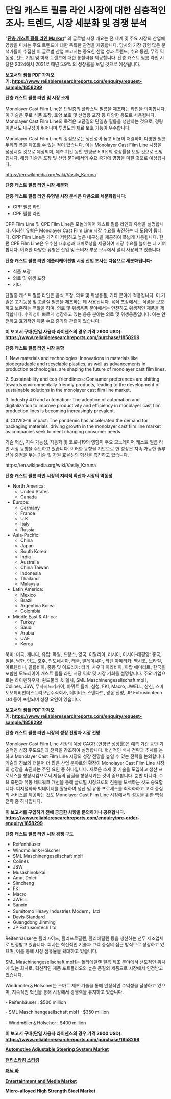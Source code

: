<p><h1>단일 캐스트 필름 라인 시장에 대한 심층적인 조사: 트렌드, 시장 세분화 및 경쟁 분석</h1></p><p>"<strong><a href="https://www.reliableresearchreports.com/monolayer-cast-film-line-r1858299">단층 캐스트 필름 라인 Market</a></strong>" 의 글로벌 시장 개요는 전 세계 및 주요 시장의 산업에 영향을 미치는 주요 트렌드에 대한 독특한 관점을 제공합니다. 당사의 가장 경험 많은 분석가들이 수집한 이 글로벌 산업 보고서는 중요한 산업 성과 트렌드, 수요 동인, 무역 역동성, 선도 기업 및 미래 트렌드에 대한 통찰력을 제공합니다. 단층 캐스트 필름 라인 시장은 2024에서 2031로 매년 5.9% 의 성장률을 보일 것으로 예상됩니다.</p>
<p><strong>보고서의 샘플 PDF 가져오기:&nbsp;<a href="https://www.reliableresearchreports.com/enquiry/request-sample/1858299">https://www.reliableresearchreports.com/enquiry/request-sample/1858299</a></strong></p>
<p><strong>단층 캐스트 필름 라인 및 시장 소개</strong></p>
<p><p>Monolayer Cast Film Line은 단일층의 플라스틱 필름을 제조하는 라인을 의미합니다. 이 기술은 주로 식품 포장, 토양 보호 및 산업용 포장 등 다양한 용도로 사용됩니다. Monolayer Cast Film Line의 목적은 고품질의 단일층 필름을 생산하는 것으로, 경량이면서도 내구성이 뛰어나며 투명도와 재료 보호 기능이 우수합니다.</p><p>Monolayer Cast Film Line의 장점으로는 생산성이 높고 비용이 저렴하며 다양한 필름 두께와 폭을 제조할 수 있는 점이 있습니다. 이는 Monolayer Cast Film Line 시장을 성장시킬 것으로 예상되며, 예측 기간 동안 연평균 5.9%의 성장률을 보일 것으로 전망됩니다. 해당 기술은 포장 및 산업 분야에서의 수요 증가에 영향을 미칠 것으로 예상됩니다.</p></p>
<p><a href="https://en.wikipedia.org/wiki/Vasily_Karuna">https://en.wikipedia.org/wiki/Vasily_Karuna</a></p>
<p><strong>단층 캐스트 필름 라인 시장 세분화</strong></p>
<p><strong>단층 캐스트 필름 라인 유형별 시장 분석은 다음으로 세분화됩니다:</strong></p>
<p><ul><li>CPP 필름 라인</li><li>CPE 필름 라인</li></ul></p>
<p><p>CPP Film Line 및 CPE Film Line은 모놀레이어 캐스트 필름 라인의 유형을 설명합니다. 이러한 유형은 Monolayer Cast Film Line 시장 수요를 촉진하는 데 도움이 됩니다. CPP Film Line은 가격이 저렴하고 높은 내구성을 제공하여 폭넓게 사용됩니다. 한편 CPE Film Line은 우수한 내후성과 내피로성을 제공하여 시장 수요를 높이는 데 기여합니다. 이러한 다양한 유형은 산업 및 소비자 부문 모두에서 널리 사용되고 있습니다.</p></p>
<p><strong>단층 캐스트 필름 라인 애플리케이션별 시장 산업 조사는 다음으로 세분화됩니다:</strong></p>
<p><ul><li>식품 포장</li><li>의료 및 위생 포장</li><li>기타</li></ul></p>
<p><p>단일층 캐스트 필름 라인은 음식 포장, 의료 및 위생용품, 기타 분야에 적용됩니다. 이 기술은 고기능성 및 고품질 필름을 제조하는 데 사용됩니다. 음식 포장에서는 식품을 보호하고 보존하는 역할을 하며, 의료 및 위생용품 분야에서는 안전하고 위생적인 제품을 제작합니다. 수익성이 빠르게 성장하고 있는 응용 분야는 의료 및 위생용품입니다. 이는 안전하고 효과적인 제품 수요 증가와 관련이 있습니다.</p></p>
<p><strong>이 보고서 구매(단일 사용자 라이센스의 경우 가격 2900 USD): <a href="https://www.reliableresearchreports.com/purchase/1858299">https://www.reliableresearchreports.com/purchase/1858299</a></strong></p>
<p><strong>단층 캐스트 필름 라인 시장 동향</strong></p>
<p><p>1. New materials and technologies: Innovations in materials like biodegradable and recyclable plastics, as well as advancements in production technologies, are shaping the future of monolayer cast film lines.</p><p>2. Sustainability and eco-friendliness: Consumer preferences are shifting towards environmentally friendly products, leading to the development of sustainable solutions in the monolayer cast film line market.</p><p>3. Industry 4.0 and automation: The adoption of automation and digitalization to improve productivity and efficiency in monolayer cast film production lines is becoming increasingly prevalent.</p><p>4. COVID-19 impact: The pandemic has accelerated the demand for packaging materials, driving growth in the monolayer cast film line market as companies seek to meet changing consumer needs.</p><p>기술 혁신, 지속 가능성, 자동화 및 코로나19의 영향이 주요 모노레이어 캐스트 필름 라인 시장 동향을 주도하고 있습니다. 이러한 동향을 기반으로 한 성장은 지속 가능한 솔루션에 중점을 두는 기술 및 자원 효율성의 혁신을 촉진하고 있습니다.</p></p>
<p>https://en.wikipedia.org/wiki/Vasily_Karuna</p>
<p><strong>단층 캐스트 필름 라인 시장의 지리적 확산과 시장의 역동성</strong></p>
<p><ul>
    <li>
        North America:
        <ul>
            <li>United States</li>
            <li>Canada</li>
        </ul>
    </li>
    <li>
        Europe:
        <ul>
            <li>Germany</li>
            <li>France</li>
            <li>U.K.</li>
            <li>Italy</li>
            <li>Russia</li>
        </ul>
    </li>
    <li>
        Asia-Pacific:
        <ul>
            <li>China</li>
            <li>Japan</li>
            <li>South Korea</li>
            <li>India</li>
            <li>Australia</li>
            <li>China Taiwan</li>
            <li>Indonesia</li>
            <li>Thailand</li>
            <li>Malaysia</li>
        </ul>
    </li>
    <li>
        Latin America:
        <ul>
            <li>Mexico</li>
            <li>Brazil</li>
            <li>Argentina Korea</li>
            <li>Colombia</li>
        </ul>
    </li>
    <li>
        Middle East & Africa:
        <ul>
            <li>Turkey</li>
            <li>Saudi</li>
            <li>Arabia</li>
            <li>UAE</li>
            <li>Korea</li>
        </ul>
    </li>
    </ul></p>
<p><p>북미: 미국, 캐나다, 유럽: 독일, 프랑스, 영국, 이탈리아, 러시아, 아시아-태평양: 중국, 일본, 남한, 인도, 호주, 인도네시아, 태국, 말레이시아, 라틴 아메리카: 멕시코, 브라질, 아르헨티나, 콜롬비아, 중동 및 아프리카: 터키, 사우디 아라비아, 아랍 에미리트, 한국을 포함한 모노레이어 캐스트 필름 라인 시장 역학 및 시장 기회를 설명합니다. 주요 기업으로는 라이펜하우저, 윈드물러 ＆ 헬처, SML Maschinengesellschaft mbH, Colines, JSW, 무사시노키카이, 아뮈트 돌치, 심청, FKI, Macro, JWELL, 산신, 스미토모헤비인더스트리모던주식회사, 데이비스 스탠다드, 광동 진밍, JP Extrusiontech Ltd 등이 포함되며 성장 요인이 있습니다.</p></p>
<p><strong>보고서의 샘플 PDF 가져오기:&nbsp;<a href="https://www.reliableresearchreports.com/enquiry/request-sample/1858299">https://www.reliableresearchreports.com/enquiry/request-sample/1858299</a></strong></p>
<p><strong>단층 캐스트 필름 라인 시장의 성장 전망과 시장 전망</strong></p>
<p><p>Monolayer Cast Film Line 시장의 예상 CAGR (연평균 성장률)은 예측 기간 동안 기술적인 성장 주도요인과 전략을 강조하여 설명합니다. 혁신적인 배치 전략과 추세를 논하고 Monolayer Cast Film Line 시장의 성장 전망을 높일 수 있는 전략을 논의합니다. 기술의 진보와 더불어 더 많은 산업 분야로의 확장이 Monolayer Cast Film Line 시장의 성장을 촉진하는 주된 요인 중 하나입니다. 새로운 소재 및 기술을 도입하고 생산 프로세스를 향상시킴으로써 제품의 품질을 향상시키는 것이 중요합니다. 뿐만 아니라, 수요 측면과 유통 네트워크 개선을 통해 글로벌 시장으로의 진출을 모색하는 것도 중요합니다. 디지털화와 빅데이터를 활용하여 생산 및 유통 프로세스를 최적화하고 고객 중심의 서비스를 제공하는 것도 Monolayer Cast Film Line 시장에서의 성공을 위한 핵심 전략 중 하나입니다.</p></p>
<p><strong>이 보고서를 구입하기 전에 궁금한 사항을 문의하거나 공유합니다. <a href="https://www.reliableresearchreports.com/enquiry/pre-order-enquiry/1858299">https://www.reliableresearchreports.com/enquiry/pre-order-enquiry/1858299</a></strong></p>
<p><strong>단층 캐스트 필름 라인 시장 경쟁 구도</strong></p>
<p><ul><li>Reifenhäuser</li><li>Windmöller＆Hölscher</li><li>SML Maschinengesellschaft mbH</li><li>Colines</li><li>JSW</li><li>Musashinokikai</li><li>Amut Dolci</li><li>Simcheng</li><li>FKI</li><li>Macro</li><li>JWELL</li><li>Sanxin</li><li>Sumitomo Heavy Industries Modern，Ltd</li><li>Davis Standard</li><li>Guangdong Jinming</li><li>JP Extrusiontech Ltd</li></ul></p>
<p><p>Reifenhäuser는 폴리마이드, 폴리프로필렌, 폴리에틸렌 등을 생산하는 선두 제조업체로 인정받고 있습니다. 회사는 혁신적인 기술과 고객 중심의 접근 방식으로 성장하고 있으며, 이를 통해 시장 점유율을 확대하고 있습니다.</p><p>SML Maschinengesellschaft mbH는 폴리에틸렌 필름 제조 분야에서 선도적인 위치에 있는 회사로, 혁신적인 제품 포트폴리오와 높은 품질의 제품으로 시장에서 인정받고 있습니다.</p><p>Windmöller＆Hölscher는 스마트 제조 기술을 통해 안정적인 수익성을 달성하고 있으며, 지속적인 혁신을 통해 시장에서 경쟁력을 유지하고 있습니다.</p><p>- Reifenhäuser : $500 million</p><p>- SML Maschinengesellschaft mbH : $350 million</p><p>- Windmöller＆Hölscher : $400 million</p></p>
<p><strong>이 보고서 구매(단일 사용자 라이센스의 경우 가격 2900 USD): <a href="https://www.reliableresearchreports.com/purchase/1858299">https://www.reliableresearchreports.com/purchase/1858299</a></strong></p>
<p><strong><p><a href="https://medium.com/@janetvalentinh15/insights-into-the-automotive-adjustable-steering-system-market-market-players-market-size-e136e5145fc7">Automotive Adjustable Steering System Market</a></p><p><a href="https://medium.com/@uisoxxuy65/%ED%8C%AC%ED%8B%B0-%EC%8A%A4%ED%83%80%ED%82%B9-%EC%8B%9C%EC%9E%A5-%EC%A0%90%EC%9C%A0%EC%9C%A8-%EB%B0%8F-%EC%8B%9C%EC%9E%A5-%EB%B6%84%EC%84%9D-%EC%84%B1%EC%9E%A5-%EB%8F%99%ED%96%A5-%EB%B0%8F-2024-2031-%EA%B8%B0%EA%B0%84%EC%97%90-%EB%8C%80%ED%95%9C-%EC%98%88%EC%B8%A1-3817bc5784ca?postPublishedType=initial">팬티스타킹 스타킹</a></p><p><a href="https://medium.com/@conradkirrlin76575/%ED%8C%A8%EB%8B%89%EB%B0%94-%EC%8B%9C%EC%9E%A5-%EC%A0%90%EC%9C%A0%EC%9C%A8-%EA%B7%9C%EB%AA%A8-%ED%8A%B8%EB%A0%8C%EB%93%9C-%EC%82%B0%EC%97%85-%EB%B6%84%EC%84%9D-%EB%B3%B4%EA%B3%A0%EC%84%9C-%EC%A0%81%EC%9A%A9-%EB%B6%84%EC%95%BC-%EC%95%88%EC%A0%84%EB%AC%B8-%EA%B8%B0%ED%83%80-%EC%9C%A0%ED%98%95%EB%B3%84-%ED%95%9C-%EA%B0%9C%EC%9D%98-%EC%9E%A0%EA%B8%88-%EC%A0%90-%EB%91%90-%EA%B0%9C%EC%9D%98-%EC%9E%A0%EA%B8%88-%EC%A0%90-%EC%84%B8-%EA%B0%9C%EC%9D%98-%EC%9E%A0%EA%B8%88-%EC%A0%90-%EB%B0%8F-2024-2031-10688cd4df2f">패닉 바</a></p><p><a href="https://medium.com/@fosterfahey1016/global-entertainment-and-media-industry-analysis-share-growth-trends-and-forecast-2024-to-2031-08e9b3750dd0">Entertainment and Media Market</a></p><p><a href="https://github.com/vimar16th/Market-Research-Report-List-6/blob/main/micro-alloyed-high-strength-steel-market.md">Micro-alloyed High Strength Steel Market</a></p></strong></p>
<p></p>